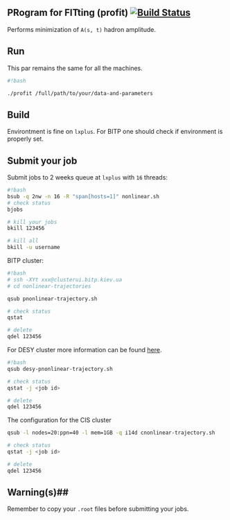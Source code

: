 ## PRogram for FITting (profit) [![Build Status](https://travis-ci.com/kqf/profit.svg?branch=master)](https://travis-ci.com/kqf/profit) 

Performs minimization of `A(s, t)` hadron amplitude.

## Run ##
This par remains the same for all the machines.

```bash
#!bash

./profit /full/path/to/your/data-and-parameters

```


## Build ##
Environtment is fine on `lxplus`. 
For BITP one should check if environment is properly set.


## Submit your job ##
Submit jobs to 2 weeks queue at `lxplus` with `16` threads:  
```bash
#!bash
bsub -q 2nw -n 16 -R "span[hosts=1]" nonlinear.sh
# check status
bjobs

# kill your jobs
bkill 123456

# kill all 
bkill -u username

```  


BITP cluster:

```bash
#!bash
# ssh -XYt xxx@clusterui.bitp.kiev.ua
# cd nonlinear-trajectories

qsub pnonlinear-trajectory.sh

# check status
qstat

# delete 
qdel 123456
```

For DESY cluster more information can be found [here](https://it.desy.de/dienste/computing_infrastruktur/bird_cluster_allgemeine_batch_farm_englisch/index_ger.html).


```bash
#!bash
qsub desy-pnonlinear-trajectory.sh

# check status
qstat -j <job id>

# delete 
qdel 123456
```

The configuration for the CIS cluster
```bash
qsub -l nodes=20:ppn=40 -l mem=1GB -q i14d cnonlinear-trajectory.sh

# check status
qstat -j <job id>

# delete 
qdel 123456
```




## Warning(s)##
Remember to copy your `.root` files before submitting your jobs.











